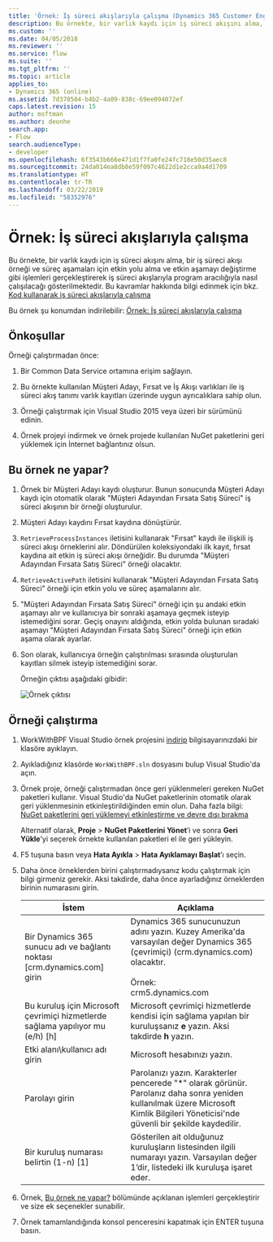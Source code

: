 ```yaml
---
title: 'Örnek: İş süreci akışlarıyla çalışma (Dynamics 365 Customer Engagement Geliştirici Kılavuzu) | MicrosoftDocs'
description: Bu örnekte, bir varlık kaydı için iş süreci akışını alma, bir iş süreci akışı örneği ve süreç aşamaları için etkin yolu alma ve etkin aşamayı değiştirme gibi işlemleri gerçekleştirerek iş süreci akışlarıyla program aracılığıyla nasıl çalışılacağı gösterilmektedir.
ms.custom: ''
ms.date: 04/05/2018
ms.reviewer: ''
ms.service: flow
ms.suite: ''
ms.tgt_pltfrm: ''
ms.topic: article
applies_to:
- Dynamics 365 (online)
ms.assetid: 7d378504-b4b2-4a09-838c-69ee094072ef
caps.latest.revision: 15
author: msftman
ms.author: deonhe
search.app:
- Flow
search.audienceType:
- developer
ms.openlocfilehash: 6f3543b666e471d1f7fa0fe24fc718e50d35aec8
ms.sourcegitcommit: 24da014ea8db8e59f097c4622d1e2cca9a4d1709
ms.translationtype: HT
ms.contentlocale: tr-TR
ms.lasthandoff: 03/22/2019
ms.locfileid: "58352976"
---
```

# <a name="sample-work-with-business-process-flows"></a>Örnek: İş süreci akışlarıyla çalışma

Bu örnekte, bir varlık kaydı için iş süreci akışını alma, bir iş süreci akışı örneği ve süreç aşamaları için etkin yolu alma ve etkin aşamayı değiştirme gibi işlemleri gerçekleştirerek iş süreci akışlarıyla program aracılığıyla nasıl çalışılacağı gösterilmektedir. Bu kavramlar hakkında bilgi edinmek için bkz. [Kod kullanarak iş süreci akışlarıyla çalışma](business-process-flows-code.md)  

 Bu örnek şu konumdan indirilebilir: [Örnek: İş süreci akışlarıyla çalışma](https://go.microsoft.com/fwlink/p/?LinkId=846108)  

<a name="BKMK_Prerequisites"></a>   
## <a name="prerequisites"></a>Önkoşullar  
 Örneği çalıştırmadan önce:  

1. Bir Common Data Service ortamına erişim sağlayın.  

2. Bu örnekte kullanılan Müşteri Adayı, Fırsat ve İş Akışı varlıkları ile iş süreci akış tanımı varlık kayıtları üzerinde uygun ayrıcalıklara sahip olun.  

3. Örneği çalıştırmak için Visual Studio 2015 veya üzeri bir sürümünü edinin.  

4. Örnek projeyi indirmek ve örnek projede kullanılan NuGet paketlerini geri yüklemek için İnternet bağlantınız olsun.  

<a name="BKMK_WhatThisSampleDoes"></a>   
## <a name="what-this-sample-does"></a>Bu örnek ne yapar?  

1.  Örnek bir Müşteri Adayı kaydı oluşturur. Bunun sonucunda Müşteri Adayı kaydı için otomatik olarak "Müşteri Adayından Fırsata Satış Süreci" iş süreci akışının bir örneği oluşturulur.  

2.  Müşteri Adayı kaydını Fırsat kaydına dönüştürür.  


4.  `RetrieveProcessInstances` iletisini kullanarak "Fırsat" kaydı ile ilişkili iş süreci akışı örneklerini alır. Döndürülen koleksiyondaki ilk kayıt, fırsat kaydına ait etkin iş süreci akışı örneğidir. Bu durumda "Müşteri Adayından Fırsata Satış Süreci" örneği olacaktır.  

5.  `RetrieveActivePath` iletisini kullanarak "Müşteri Adayından Fırsata Satış Süreci" örneği için etkin yolu ve süreç aşamalarını alır.  

6.  "Müşteri Adayından Fırsata Satış Süreci" örneği için şu andaki etkin aşamayı alır ve kullanıcıya bir sonraki aşamaya geçmek isteyip istemediğini sorar. Geçiş onayını aldığında, etkin yolda bulunan sıradaki aşamayı "Müşteri Adayından Fırsata Satış Süreci" örneği için etkin aşama olarak ayarlar.  

7.  Son olarak, kullanıcıya örneğin çalıştırılması sırasında oluşturulan kayıtları silmek isteyip istemediğini sorar.  

     Örneğin çıktısı aşağıdaki gibidir:  

    ![Örnek çıktısı](media/work-with-bpf-sample-output.png "Örnek çıktısı")  

<a name="BKMK_runSample"></a>   
## <a name="run-the-sample"></a>Örneği çalıştırma  

1. WorkWithBPF Visual Studio örnek projesini [indirip](https://go.microsoft.com/fwlink/p/?LinkId=846108) bilgisayarınızdaki bir klasöre ayıklayın.  

2. Ayıkladığınız klasörde `WorkWithBPF.sln` dosyasını bulup Visual Studio'da açın.  

3. Örnek proje, örneği çalıştırmadan önce geri yüklenmeleri gereken NuGet paketleri kullanır. Visual Studio'da NuGet paketlerinin otomatik olarak geri yüklenmesinin etkinleştirildiğinden emin olun. Daha fazla bilgi: [NuGet paketlerini geri yüklemeyi etkinleştirme ve devre dışı bırakma](https://go.microsoft.com/fwlink/?linkid=846106)  

    Alternatif olarak, **Proje** > **NuGet Paketlerini Yönet**’i ve sonra **Geri Yükle**’yi seçerek örnekte kullanılan paketleri el ile geri yükleyin.  

4. F5 tuşuna basın veya **Hata Ayıkla** > **Hata Ayıklamayı Başlat**’ı seçin.  

5. Daha önce örneklerden birini çalıştırmadıysanız kodu çalıştırmak için bilgi girmeniz gerekir. Aksi takdirde, daha önce ayarladığınız örneklerden birinin numarasını girin.  


   |                                 İstem                                  |                                                                                             Açıklama                                                                                             |
   |-------------------------------------------------------------------------|-----------------------------------------------------------------------------------------------------------------------------------------------------------------------------------------------------|
   |      Bir Dynamics 365 sunucu adı ve bağlantı noktası [crm.dynamics.com] girin       | Dynamics 365 sunucunuzun adını yazın. Kuzey Amerika'da varsayılan değer Dynamics 365 (çevrimiçi) (crm.dynamics.com) olacaktır.<br /><br /> Örnek: <br />crm5.dynamics.com |
   | Bu kuruluş için Microsoft çevrimiçi hizmetlerde sağlama yapılıyor mu (e/h) [h] |                                                 Microsoft çevrimiçi hizmetlerde kendisi için sağlama yapılan bir kuruluşsanız **e** yazın. Aksi takdirde **h** yazın.                                                  |
   |                          Etki alanı\kullanıcı adı girin                          |                                                                                    Microsoft hesabınızı yazın.                                                                                     |
   |                             Parolayı girin                              |                      Parolanızı yazın. Karakterler pencerede "\*" olarak görünür. Parolanız daha sonra yeniden kullanılmak üzere Microsoft Kimlik Bilgileri Yöneticisi'nde güvenli bir şekilde kaydedilir.                       |
   |                Bir kuruluş numarası belirtin (1-n) [1]                 |                      Gösterilen ait olduğunuz kuruluşların listesinden ilgili numarayı yazın. Varsayılan değer 1’dir, listedeki ilk kuruluşa işaret eder.                       |


6. Örnek, [Bu örnek ne yapar?](#what-this-sample-does) bölümünde açıklanan işlemleri gerçekleştirir ve size ek seçenekler sunabilir.  

7. Örnek tamamlandığında konsol penceresini kapatmak için ENTER tuşuna basın.  

